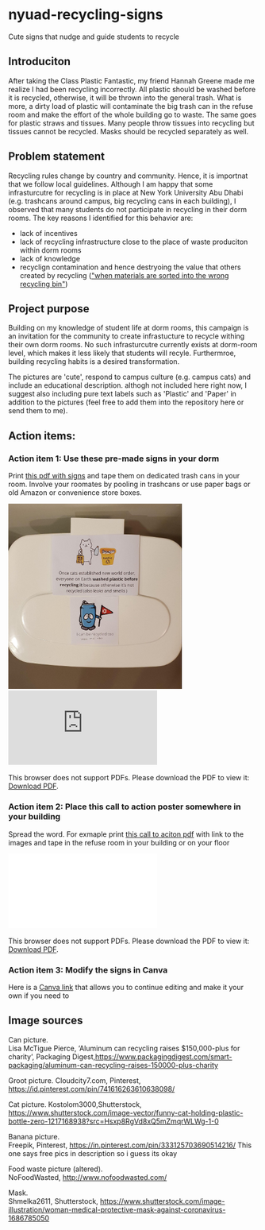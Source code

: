 # nyuad-recycling-signs
Cute signs that nudge and guide students to recycle

## Introduciton
After taking the Class Plastic Fantastic, my friend Hannah Greene made me realize I had been recycling incorrectly. All plastic should be washed before it is recycled, otherwise, it will be thrown into the general trash. What is more, a dirty load of plastic will contaminate the big trash can in the refuse room and make the effort of the whole building go to waste. The same goes for plastic straws and tissues. Many people throw tissues into recycling but tissues cannot be recycled. Masks should be recycled separately as well. 

## Problem statement

Recycling rules change by country and community. Hence, it is importnat that we follow local guidelines. Although I am happy that some infrasturcutre for recycling is in place at New York University Abu Dhabi (e.g. trashcans around campus, big recycling cans in each building), I observed that many students do not participate in recycling in their dorm rooms. The key reasons I identified for this behavior are:  

* lack of incentives 
* lack of recycling infrastructure close to the place of waste produciton within dorm rooms
* lack of knowledge
* recyclign contamination and hence destryoing the value that others created by recycling (["when materials are sorted into the wrong recycling bin"](https://www.rubicon.com/blog/recycling-contamination/))

## Project purpose

Building on my knowledge of student life at dorm rooms, this campaign is an invitation for the community to create infrastucture to recycle withing their own dorm rooms. No such infrasturcutre currently exists at dorm-room level, which makes it less likely that students will recyle. Furthermroe, building recycling habits is a desired transformation.  

The pictures are 'cute', respond to campus culture (e.g. campus cats) and include an educational description. althogh not included here right now, I suggest also including pure text labels such as 'Plastic' and 'Paper' in addition to the pictures (feel free to add them into the repository here or send them to me). 

## Action items:

### Action item 1: Use these pre-made signs in your dorm
Print [this pdf with signs](https://bit.ly/3zqpHiG) and tape them on dedicated trash cans in your room. Involve your roomates by pooling in trashcans or use paper bags or old Amazon or convenience store boxes. 

<img src="example-use.jpg" alt="drawing" width="350"/>

<object data="recycling-signs.pdf" type="application/pdf" width="350px" height="350px">
    <embed src="https://github.com/ivanadr/nyuad-recycling-signs/blob/18c19c313c9dd90e05ae639d1f9c8fcddc051a9e/recruit-poster.pdf">
        <p>This browser does not support PDFs. Please download the PDF to view it: <a href="http://yoursite.com/the.pdf">Download PDF</a>.</p>
    </embed>
</object>

### Action item 2: Place this call to action poster somewhere in your building 
Spread the word. For exmaple print [this call to aciton pdf](https://bit.ly/3kvCiLh) with link to the images and tape in the refuse room in your building or on your floor

<object data="recruit-poster.pdf" type="application/pdf" width="350px" height="350px">
    <embed src="recruit-poster.pdf">
        <p>This browser does not support PDFs. Please download the PDF to view it: <a href="http://yoursite.com/the.pdf">Download PDF</a>.</p>
    </embed>
</object>

### Action item 3: Modify the signs in Canva
Here is a [Canva link](https://www.canva.com/design/DAEoNXc-CSo/AZLSTdEgBs8STvsxkYUTyA/view?utm_content=DAEoNXc-CSo&utm_campaign=designshare&utm_medium=link&utm_source=sharebutton&mode=preview ) that allows you to continue editing and make it your own if you need to 

 
## Image sources 
Can picture.     
Lisa McTigue Pierce, ‘Aluminum can recycling raises $150,000-plus for charity’, Packaging Digest,https://www.packagingdigest.com/smart-packaging/aluminum-can-recycling-raises-150000-plus-charity

Groot picture. 
Cloudcity7.com, Pinterest,  https://id.pinterest.com/pin/741616263610638098/ 


Cat picture. 
Kostolom3000,Shutterstock, https://www.shutterstock.com/image-vector/funny-cat-holding-plastic-bottle-zero-1217168938?src=Hsxp8RgVd8xQ5mZmqrWLWg-1-0 

Banana picture.  
Freepik, Pinterest, https://in.pinterest.com/pin/333125703690514216/
This one says free pics in description so i guess its okay

Food waste picture (altered).    
NoFoodWasted, http://www.nofoodwasted.com/ 

Mask.   
Shmelka2611, Shutterstock, https://www.shutterstock.com/image-illustration/woman-medical-protective-mask-against-coronavirus-1686785050 





